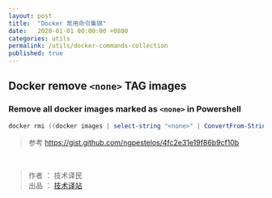 ```yaml
---
layout: post
title:  "Docker 常用命令集锦"
date:   2020-01-01 00:00:00 +0800
categories: utils
permalink: /utils/docker-commands-collection
published: true
---
```


## Docker remove `<none>` TAG images

### Remove all docker images marked as `<none>` in Powershell

```powershell
docker rmi ((docker images | select-string "<none>" | ConvertFrom-String) | Select -ExpandProperty "P3")
```

> 参考 <https://gist.github.com/ngpestelos/4fc2e31e19f86b9cf10b>

<br />

> 作者 ： 技术译民 <br/>
> 出品 ： [技术译站](https://ittranslator.cn/)

